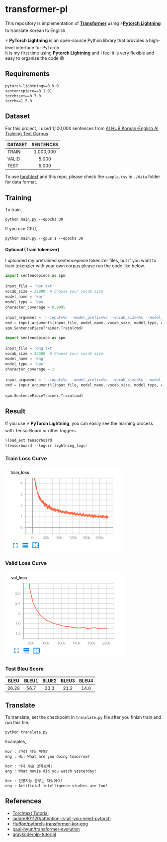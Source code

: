 # transformer-pl

This repository is implementation of **[Transformer](https://papers.nips.cc/paper/7181-attention-is-all-you-need.pdf)** using :zap:**[Pytorch Lightning](https://github.com/PyTorchLightning/pytorch-lightning)**
to translate Korean to English

:zap: **PyTorch Lightning** is an open-source Python library that provides a high-level interface for PyTorch.  
It is my first time using **Pytorch Lightning** and I feel it is very flexible and easy to organize the code :smile:

## Requirements
```
pytorch-lightning>=0.9.0
sentencepiece==0.1.91
torchtext==0.7.0
torch>=1.5.0
```


## Dataset
For this project, I used 1,100,000 sentences from [AI HUB Korean-English AI Training Text Corpus](https://aihub.or.kr/aidata/87) .

| DATASET | SENTENCES |
| ------- | :-------: |
| TRAIN   | 1,000,000 |
| VALID   |   5,000   |
| TEST    |   5,000   |

To use [torchtext](https://github.com/pytorch/text) and this repo, please check the `sample.tsv` in `./data` folder for data format.


## Training
To train, 

```
python main.py --epochs 30
```

If you use GPU,

```
python main.py --gpus 1 --epochs 30
```


#### Optional (Train tokenizer)

I uploaded my pretrained sentencepiece tokenizer files, but if you want to train tokenzier with your own corpus please run the code like below.

```python
import sentencepiece as spm

input_file = 'kor.txt'
vocab_size = 32000  # Choose your vocab size
model_name = 'kor'
model_type = 'bpe'
character_coverage = 0.9995

input_argument = '--input=%s --model_prefix=%s --vocab_size=%s --model_type=%s --character_coverage=%s --pad_id=0 --unk_id=1 --bos_id=2 --eos_id=3 '
cmd = input_argument%(input_file, model_name, vocab_size, model_type, character_coverage)
spm.SentencePieceTrainer.Train(cmd)
```

```python
import sentencepiece as spm

input_file = 'eng.txt'
vocab_size = 32000  # Choose your vocab size
model_name = 'eng'
model_type = 'bpe'
character_coverage = 1

input_argument = '--input=%s --model_prefix=%s --vocab_size=%s --model_type=%s --character_coverage=%s --pad_id=0 --unk_id=1 --bos_id=2 --eos_id=3 '
cmd = input_argument%(input_file, model_name, vocab_size, model_type, character_coverage)

spm.SentencePieceTrainer.Train(cmd)
```

## Result

If you use :zap: **PyTorch Lightning**, you can easily see the learning process with TensorBoard or other loggers.

```python
%load_ext tensorboard
%tensorboard --logdir lightning_logs/
```

### Train Loss Curve

<img src="./fig/train.png">



### Valid Loss Curve

<img src="./fig/val.png">


### Test Bleu Score

| BLEU  | BLEU1 | BLUE2 | BLEU3 | BLEU4 |
| ----- | :---: | :---: | :---: | :---: |
| 26.28 | 56.7  | 33.3  | 21.2  | 14.0  |

## Translate

To translate, set the checkpoint in `translate.py` file after you finish train and run this file.

```
python translate.py
```

Examples,

```
kor : 안녕! 내일 뭐해?
eng : Hi! What are you doing tomorrow?
```

```
kor : 어제 무슨 영화봤어?
eng : What movie did you watch yesterday?
```

```
kor : 인공지능 공부는 재밌어요!
eng : Artificial intelligence studies are fun!
```

## References
* [Torchtext Tutorial](https://simonjisu.github.io/nlp/2018/07/18/torchtext.html)
* [jadore801120/attention-is-all-you-need-pytorch](https://github.com/jadore801120/attention-is-all-you-need-pytorch)
* [Huffon/pytorch-transformer-kor-eng](https://github.com/Huffon/pytorch-transformer-kor-eng)
* [paul-hyun/transformer-evolution](https://github.com/paul-hyun/transformer-evolution/tree/master/transformer)
* [graykode/nlp-tutorial](https://github.com/graykode/nlp-tutorial/tree/master/5-1.Transformer)
